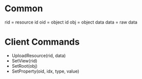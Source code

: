 # Common
rid  = resource id
oid  = object id
obj  = object data
data = raw data

# Client Commands

- UploadResource(rid, data)
- SetView(rid)
- SetRoot(obj)
- SetProperty(oid, idx, type, value)

